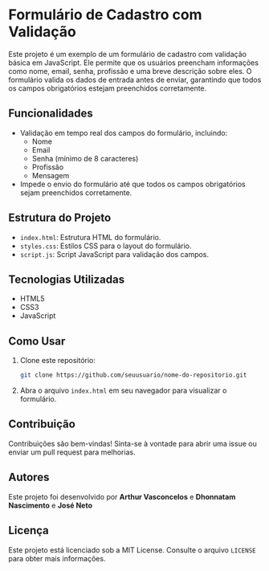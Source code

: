# Formulário de Cadastro com Validação

Este projeto é um exemplo de um formulário de cadastro com validação básica em JavaScript. Ele permite que os usuários preencham informações como nome, email, senha, profissão e uma breve descrição sobre eles. O formulário valida os dados de entrada antes de enviar, garantindo que todos os campos obrigatórios estejam preenchidos corretamente.

## Funcionalidades

- Validação em tempo real dos campos do formulário, incluindo:
  - Nome
  - Email
  - Senha (mínimo de 8 caracteres)
  - Profissão
  - Mensagem
- Impede o envio do formulário até que todos os campos obrigatórios sejam preenchidos corretamente.

## Estrutura do Projeto

- `index.html`: Estrutura HTML do formulário.
- `styles.css`: Estilos CSS para o layout do formulário.
- `script.js`: Script JavaScript para validação dos campos.

## Tecnologias Utilizadas

- HTML5
- CSS3
- JavaScript

## Como Usar

1. Clone este repositório:
   ```bash
   git clone https://github.com/seuusuario/nome-do-repositorio.git
   ```
2. Abra o arquivo `index.html` em seu navegador para visualizar o formulário.

## Contribuição

Contribuições são bem-vindas! Sinta-se à vontade para abrir uma issue ou enviar um pull request para melhorias.

## Autores

Este projeto foi desenvolvido por **Arthur Vasconcelos** e **Dhonnatam Nascimento** e **José Neto**

## Licença

Este projeto está licenciado sob a MIT License. Consulte o arquivo `LICENSE` para obter mais informações.
